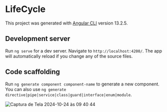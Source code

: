 # LifeCycle

This project was generated with [Angular CLI](https://github.com/angular/angular-cli) version 13.2.5.

## Development server

Run `ng serve` for a dev server. Navigate to `http://localhost:4200/`. The app will automatically reload if you change any of the source files.

## Code scaffolding

Run `ng generate component component-name` to generate a new component. You can also use `ng generate directive|pipe|service|class|guard|interface|enum|module`.


![Captura de Tela 2024-10-24 às 09 40 44](https://github.com/user-attachments/assets/1c52a3de-921a-4509-9c1f-f854ec1ebb97)
